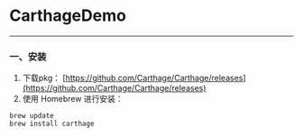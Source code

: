 # CarthageDemo 
---

### 一、安装
1. 下载pkg： [https://github.com/Carthage/Carthage/releases](https://github.com/Carthage/Carthage/releases)
2. 使用 Homebrew 进行安装：

```
brew update
brew install carthage

```
